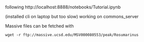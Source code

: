 
following http://localhost:8888/notebooks/Tutorial.ipynb

(installed cli on laptop but too slow)
working on commons_server

Massive files can be fetched with 

`wget -r ftp://massive.ucsd.edu/MSV000080553/peak/Rosumarinus`




